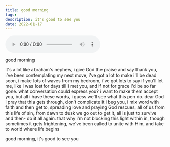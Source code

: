 ```yaml
---
title: good morning
tags: 
description: it's good to see you
date: 2022-01-17
---
```

<audio controls>   <source src="https://sqgvtcdvpiyrlxjujdjr.supabase.co/storage/v1/object/public/audio/weekendsong2.mp3?t=2024-02-17T00%3A28%3A00.113Z" type="audio/mpeg">   Your browser does not support the audio element. </audio>

good morning

it's a lot like abraham's nephew,
i give God the praise and say thank you,
i've been contemplating my next move,
i've got a lot to make i'll be dead soon,
i make lots of waves from my bedroom,
i've got lots to say if you'll let me,
like i was lost for days till i met you,
and if not for grace i'd be so far gone.
what conversation could express you?
i want to make them accept you,
but all i have these words,
i guess we'll see what this pen do.
dear God i pray that this gets through,
don't complicate it i beg you,
i mix word with faith and then get to,
spreading love and praying God rescues,
all of us from this life of sin,
from dawn to dusk we go out to get it,
all is just to survive and then-
do it all again.
that why i'm not blocking this light within in,
though sometimes it gets frightening,
we've been called to unite with Him,
and take to world where life begins

good morning,
it's good to see you
